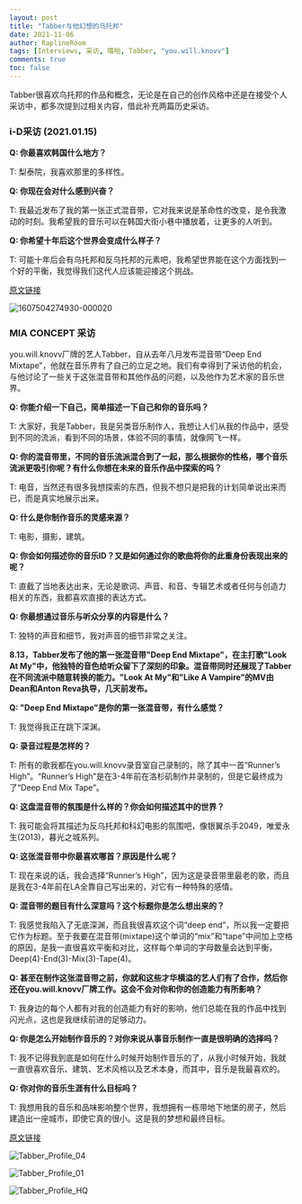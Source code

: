 ```yaml
---
layout: post
title: "Tabber与他幻想的乌托邦"
date: 2021-11-06
author: RaplineRoom
tags: [Interviews, 采访, 嘻哈, Tabber, "you.will.knovv"]
comments: true
toc: false
---
```


Tabber很喜欢乌托邦的作品和概念，无论是在自己的创作风格中还是在接受个人采访中，都多次提到过相关内容，借此补充两篇历史采访。

### i-D采访 (2021.01.15)

**Q: 你最喜欢韩国什么地方？**

T: 梨泰院，我喜欢那里的多样性。

**Q: 你现在会对什么感到兴奋？**

T: 我最近发布了我的第一张正式混音带，它对我来说是革命性的改变，是令我激动的时刻。我希望我的音乐可以在韩国大街小巷中播放着，让更多的人听到。

**Q: 你希望十年后这个世界会变成什么样子？**

T: 可能十年后会有乌托邦和反乌托邦的元素吧，我希望世界能在这个方面找到一个好的平衡，我觉得我们这代人应该能迎接这个挑战。

[原文链接](https://i-d.vice.com/en_uk/article/7k9ky4/seouls-young-future-shapers-are-forming-a-more-enlightened-post-pandemic-city)

![1607504274930-000020](https://tva1.sinaimg.cn/large/008i3skNgy1gw5olzicihj30u012u7as.jpg#pic-center)

### MIA CONCEPT 采访

you.will.knovv厂牌的艺人Tabber，自从去年八月发布混音带“Deep End Mixtape”，他就在音乐界有了自己的立足之地。我们有幸得到了采访他的机会，与他讨论了一些关于这张混音带和其他作品的问题，以及他作为艺术家的音乐世界。

**Q: 你能介绍一下自己，简单描述一下自己和你的音乐吗？**

T: 大家好，我是Tabber，我是另类音乐制作人，我想让人们从我的作品中，感受到不同的流派，看到不同的场景，体验不同的事情，就像网飞一样。

**Q: 你的混音带里，不同的音乐流派混合到了一起，那么根据你的性格，哪个音乐流派更吸引你呢？有什么你想在未来的音乐作品中探索的吗？**

T: 电音，当然还有很多我想探索的东西，但我不想只是把我的计划简单说出来而已，而是真实地展示出来。

**Q: 什么是你制作音乐的灵感来源？**

T: 电影，摄影，建筑。

**Q: 你会如何描述你的音乐ID？又是如何通过你的歌曲将你的此重身份表现出来的呢？**

T: 直截了当地表达出来，无论是歌词、声音、和音、专辑艺术或者任何与创造力相关的东西，我都喜欢直接的表达方式。

**Q: 你最想通过音乐与听众分享的内容是什么？**

T: 独特的声音和细节，我对声音的细节非常之关注。

**8.13，Tabber发布了他的第一张混音带"Deep End Mixtape"，在主打歌"Look At My"中，他独特的音色给听众留下了深刻的印象。混音带同时还展现了Tabber在不同流派中随意转换的能力。"Look At My"和"Like A Vampire"的MV由Dean和Anton Reva执导，几天前发布。**

**Q: "Deep End Mixtape"是你的第一张混音带，有什么感觉？**

T: 我觉得我正在跳下深渊。

**Q: 录音过程是怎样的？**

T: 所有的歌我都在you.will.knovv录音室自己录制的，除了其中一首“Runner’s High”。“Runner’s High”是在3-4年前在洛杉矶制作并录制的，但是它最终成为了“Deep End Mix Tape”。

**Q: 这盘混音带的氛围是什么样的？你会如何描述其中的世界？**

T: 我可能会将其描述为反乌托邦和科幻电影的氛围吧，像银翼杀手2049，唯爱永生(2013)，暮光之城系列。

**Q: 这张混音带中你最喜欢哪首？原因是什么呢？**

T: 现在来说的话，我会选择“Runner’s High”，因为这是录音带里最老的歌，而且是我在3-4年前在LA全靠自己写出来的，对它有一种特殊的感情。

**Q: 混音带的题目有什么深意吗？这个标题你是怎么想出来的？**

T: 我感觉我陷入了无底深渊，而且我很喜欢这个词“deep end”，所以我一定要把它作为标题。至于我要在混音带(mixtape)这个单词的“mix”和“tape”中间加上空格的原因，是我一直很喜欢平衡和对比，这样每个单词的字母数量会达到平衡，Deep(4)-End(3)-Mix(3)-Tape(4)。

**Q: 甚至在制作这张混音带之前，你就和这些才华横溢的艺人们有了合作，然后你还在you.will.knovv厂牌工作。这会不会对你和你的创造能力有所影响？**

T: 我身边的每个人都有对我的创造能力有好的影响，他们总能在我的作品中找到闪光点，这也是我继续前进的足够动力。

**Q: 你是怎么开始制作音乐的？对你来说从事音乐制作一直是很明确的选择吗？**

T: 我不记得我到底是如何在什么时候开始制作音乐的了，从我小时候开始，我就一直很喜欢音乐、建筑、艺术风格以及艺术本身，而其中，音乐是我最喜欢的。

**Q: 你对你的音乐生涯有什么目标吗？**

T: 我想用我的音乐和品味影响整个世界，我想拥有一栋带地下地堡的房子，然后建造出一座城市，即使它真的很小。这是我的梦想和最终目标。

[原文链接](https://www.miaconcept.be/interview-tabber)

![Tabber_Profile_04](https://tva1.sinaimg.cn/large/008i3skNgy1gw5om3gy5jj30ku0s43zx.jpg#pic_center)

![Tabber_Profile_01](https://tva1.sinaimg.cn/large/008i3skNgy1gw5om2b9joj30l80s4abd.jpg#pic_center)

![Tabber_Profile_HQ](https://tva1.sinaimg.cn/large/008i3skNgy1gw5om4neewj30ni0voq51.jpg#pic_center)
